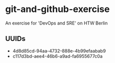 # git-and-github-exercise
An exercise for 'DevOps and SRE' on HTW Berlin

## UUIDs
- 4d8d85cd-94aa-4732-888e-4b99efaabab9
- c117d3bd-aee4-46b6-a9ad-fa6955677c0a
